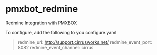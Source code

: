 pmxbot_redmine
==============

Redmine Integration with PMXBOX  

To configure, add the following to you configure.yaml

>redmine_url: http://support.cirrusworks.net/
>redmine_event_port: 8082
>redmine_event_channel: cirrus

